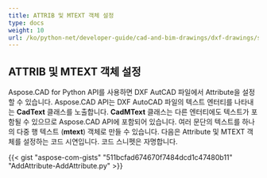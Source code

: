 ```yaml
---
title: ATTRIB 및 MTEXT 객체 설정
type: docs
weight: 10
url: /ko/python-net/developer-guide/cad-and-bim-drawings/dxf-drawings/setting-attrib-and-mtext-objects/
---
```


## **ATTRIB 및 MTEXT 객체 설정**
Aspose.CAD for Python API를 사용하면 DXF AutCAD 파일에서 Attribute을 설정할 수 있습니다. Aspose.CAD API는 DXF AutoCAD 파일의 텍스트 엔터티를 나타내는 **CadText** 클래스를 노출합니다. **CadMText** 클래스는 다른 엔터티에도 텍스트가 포함될 수 있으므로 Aspose.CAD API에 포함되어 있습니다. 여러 문단의 텍스트를 하나의 다중 행 텍스트 (**mtext**) 객체로 만들 수 있습니다. 다음은 Attribute 및 MTEXT 객체를 설정하는 코드 시연입니다. 코드 스니펫은 자명합니다.

{{< gist "aspose-com-gists" "511bcfad674670f7484dcd1c47480b11" "AddAttribute-AddAttribute.py" >}}
